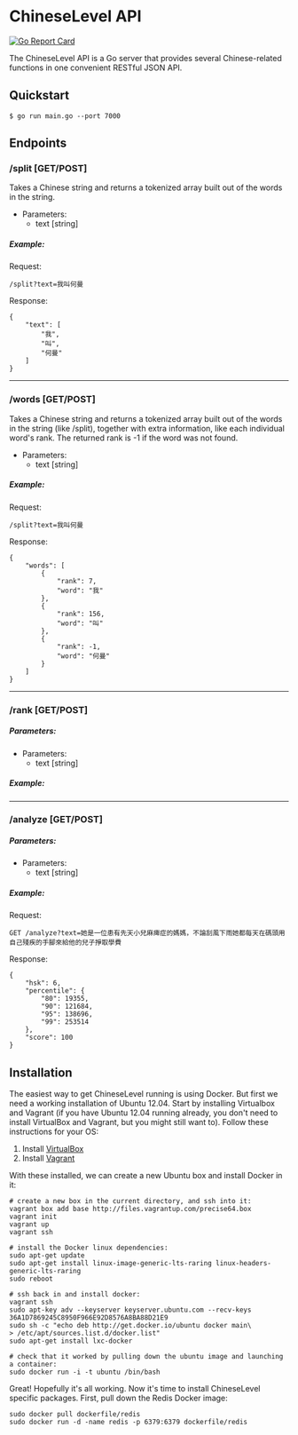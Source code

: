 ChineseLevel API
================

[![Go Report Card](https://goreportcard.com/badge/github.com/chineselevel/api)](https://goreportcard.com/report/github.com/chineselevel/api)

The ChineseLevel API is a Go server that provides several Chinese-related functions in one convenient RESTful JSON API.


Quickstart
----------

```shell
$ go run main.go --port 7000
```

Endpoints
----------

### /split [GET/POST]

Takes a Chinese string and returns a tokenized array built out of the words in the string.

 - Parameters:
   + text [string]

##### Example:

Request:
```
/split?text=我叫何曼
```

Response:
```
{
    "text": [
        "我",
        "叫",
        "何曼"
    ]
}
```

*******************************************

### /words [GET/POST]

Takes a Chinese string and returns a tokenized array built out of the words in the string (like /split), together with extra information, like each individual word's rank. The returned rank is -1 if the word was not found.

 - Parameters:
   + text [string]

##### Example:

Request:
```
/split?text=我叫何曼
```

Response:
```
{
    "words": [
        {
            "rank": 7,
            "word": "我"
        },
        {
            "rank": 156,
            "word": "叫"
        },
        {
            "rank": -1,
            "word": "何曼"
        }
    ]
}
```

*******************************************

### /rank [GET/POST]

##### Parameters:

 - Parameters:
   + text [string]

##### Example:

*******************************************

### /analyze [GET/POST]

##### Parameters:

 - Parameters:
   + text [string]

##### Example:

Request:
```
GET /analyze?text=她是一位患有先天小兒麻痺症的媽媽，不論刮風下雨她都每天在碼頭用自己殘疾的手腳來給他的兒子掙取學費
```

Response:
```
{
    "hsk": 6,
    "percentile": {
        "80": 19355,
        "90": 121684,
        "95": 138696,
        "99": 253514
    },
    "score": 100
}
```

Installation
------------

The easiest way to get ChineseLevel running is using Docker. But first we need a working installation of Ubuntu 12.04. Start by installing Virtualbox and Vagrant (if you have Ubuntu 12.04 running already, you don't need to install VirtualBox and Vagrant, but you might still want to). Follow these instructions for your OS:

 1. Install [VirtualBox](https://www.virtualbox.org/wiki/Downloads)
 2. Install [Vagrant](http://www.vagrantup.com/downloads)

With these installed, we can create a new Ubuntu box and install Docker in it:

```
# create a new box in the current directory, and ssh into it:
vagrant box add base http://files.vagrantup.com/precise64.box
vagrant init
vagrant up
vagrant ssh

# install the Docker linux dependencies:
sudo apt-get update
sudo apt-get install linux-image-generic-lts-raring linux-headers-generic-lts-raring
sudo reboot

# ssh back in and install docker:
vagrant ssh
sudo apt-key adv --keyserver keyserver.ubuntu.com --recv-keys 36A1D7869245C8950F966E92D8576A8BA88D21E9
sudo sh -c "echo deb http://get.docker.io/ubuntu docker main\
> /etc/apt/sources.list.d/docker.list"
sudo apt-get install lxc-docker

# check that it worked by pulling down the ubuntu image and launching a container:
sudo docker run -i -t ubuntu /bin/bash
```

Great! Hopefully it's all working. Now it's time to install ChineseLevel specific packages. First, pull down the Redis Docker image:

```
sudo docker pull dockerfile/redis
sudo docker run -d -name redis -p 6379:6379 dockerfile/redis
```
